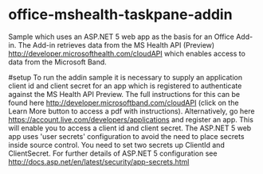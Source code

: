 # office-mshealth-taskpane-addin
Sample which uses an ASP.NET 5 web app as the basis for an Office Add-in. 
The Add-in retrieves data from the MS Health API (Preview) http://developer.microsofthealth.com/cloudAPI which enables access to data from the Microsoft Band.

#setup
To run the addin sample it is necessary to supply an application client id and client secret for an app which is registered to authenticate against the MS Health API Preview. The full instructions for this can be found here http://developer.microsoftband.com/cloudAPI (click on the Learn More button to access a pdf with instructions). Alternatively, go here https://account.live.com/developers/applications and register an app. This will enable you to access a client id and client secret. The ASP.NET 5 web app uses 'user secrets' configuration to avoid the need to place secrets inside source control. You need to set two secrets up ClientId and ClientSecret. For further details of ASP.NET 5 configuration see http://docs.asp.net/en/latest/security/app-secrets.html  
